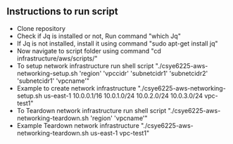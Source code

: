 ## Instructions to run script
* Clone repository
* Check if Jq is installed or not, Run command "which Jq"
* If Jq is not installed, install it using command "sudo apt-get install jq"
* Now navigate to script folder using command "cd infrastructure/aws/scripts/"
* To setup network infrastructure run shell script  "./csye6225-aws-networking-setup.sh 'region' 'vpccidr' 'subnetcidr1' 'subnetcidr2' 'subnetcidr1' 'vpcname'"
* Example to create network infrastructure "./csye6225-aws-networking-setup.sh us-east-1 10.0.0.1/16 10.0.1.0/24 10.0.2.0/24 10.0.3.0/24 vpc-test1"
* To Teardown network infrastructure run shell script "./csye6225-aws-networking-teardown.sh 'region' 'vpcname'"
* Example Teardown network infrastructure "./csye6225-aws-networking-teardown.sh us-east-1 vpc-test1"
